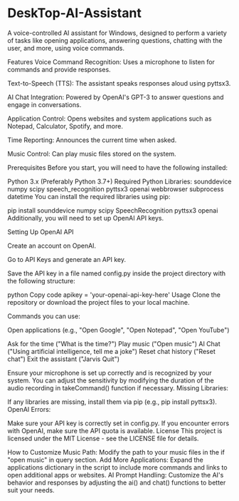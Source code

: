 ﻿# DeskTop-AI-Assistant

A voice-controlled AI assistant for Windows, designed to perform a variety of tasks like opening applications, answering questions, chatting with the user, and more, using voice commands.

Features
Voice Command Recognition: Uses a microphone to listen for commands and provide responses.

Text-to-Speech (TTS): The assistant speaks responses aloud using pyttsx3.

AI Chat Integration: Powered by OpenAI's GPT-3 to answer questions and engage in conversations.

Application Control: Opens websites and system applications such as Notepad, Calculator, Spotify, and more.

Time Reporting: Announces the current time when asked.

Music Control: Can play music files stored on the system.

Prerequisites
Before you start, you will need to have the following installed:

Python 3.x (Preferably Python 3.7+)
Required Python Libraries:
sounddevice
numpy
scipy
speech_recognition
pyttsx3
openai
webbrowser
subprocess
datetime
You can install the required libraries using pip:

pip install sounddevice numpy scipy SpeechRecognition pyttsx3 openai
Additionally, you will need to set up OpenAI API keys.

Setting Up OpenAI API

Create an account on OpenAI.

Go to API Keys and generate an API key.

Save the API key in a file named config.py inside the project directory with the following structure:

python
Copy code
apikey = 'your-openai-api-key-here'
Usage
Clone the repository or download the project files to your local machine.

Commands you can use:

Open applications (e.g., "Open Google", "Open Notepad", "Open YouTube")

Ask for the time ("What is the time?")
Play music ("Open music")
AI Chat ("Using artificial intelligence, tell me a joke")
Reset chat history ("Reset chat")
Exit the assistant ("Jarvis Quit")


Ensure your microphone is set up correctly and is recognized by your system.
You can adjust the sensitivity by modifying the duration of the audio recording in takeCommand() function if necessary.
Missing Libraries:

If any libraries are missing, install them via pip (e.g., pip install pyttsx3).
OpenAI Errors:

Make sure your API key is correctly set in config.py.
If you encounter errors with OpenAI, make sure the API quota is available.
License
This project is licensed under the MIT License - see the LICENSE file for details.

How to Customize
Music Path: Modify the path to your music files in the if "open music" in query section.
Add More Applications: Expand the applications dictionary in the script to include more commands and links to open additional apps or websites.
AI Prompt Handling: Customize the AI's behavior and responses by adjusting the ai() and chat() functions to better suit your needs.
